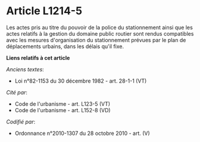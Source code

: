 # Article L1214-5

Les actes pris au titre du pouvoir de la police du stationnement ainsi que les actes relatifs à la gestion du domaine public
routier sont rendus compatibles avec les mesures d'organisation du stationnement prévues par le plan de déplacements urbains,
dans les délais qu'il fixe.

**Liens relatifs à cet article**

_Anciens textes_:

  - Loi n°82-1153 du 30 décembre 1982 - art. 28-1-1 (VT)

_Cité par_:

  - Code de l'urbanisme - art. L123-5 (VT)
  - Code de l'urbanisme - art. L152-8 (VD)

_Codifié par_:

  - Ordonnance n°2010-1307 du 28 octobre 2010 - art. (V)
